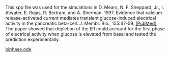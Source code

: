 
This xpp file was used for the simulations in D. Mears, N. F. Sheppard, Jr., I. Atwater, E. Rojas, R. Bertram, and A. Sherman. 1997. Evidence that calcium release-activated current mediates transient glucose-induced electrical activity in the pancreatic beta-cell. J. Membr. Bio., 155:47-59.  [[PubMed]](https://pubmed.ncbi.nlm.nih.gov/9002424/).  The paper showed that depletion of the ER could account for the first phase of electrical activity when glucose is elevated from basal and tested the prediction experimentally.

[biphase.ode](biphase.ode)
